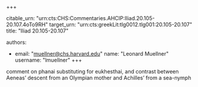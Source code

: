 +++


citable_urn: "urn:cts:CHS:Commentaries.AHCIP:Iliad.20.105-20.107.4oTo9RH"
target_urn: "urn:cts:greekLit:tlg0012.tlg001:20.105-20.107"
title: "Iliad 20.105-20.107"

authors:
- email: "muellner@chs.harvard.edu"
  name: "Leonard Muellner"
  username: "lmuellner"
+++

<p>comment on phanai substituting for eukhesthai, and contrast between Aeneas’ descent from an Olympian mother and Achilles’ from a sea-nymph</p>